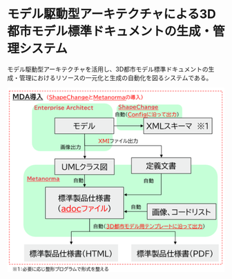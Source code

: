 # モデル駆動型アーキテクチャによる3D都市モデル標準ドキュメントの生成・管理システム

モデル駆動型アーキテクチャを活用し、3D都市モデル標準ドキュメントの生成・管理におけるリソースの一元化と生成の自動化を図るシステムである。

![](resources/overview_001.png)
